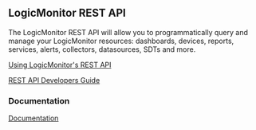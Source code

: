 ## LogicMonitor REST API

The LogicMonitor REST API will allow you to programmatically query and manage your LogicMonitor resources: dashboards, devices, reports, services, alerts, collectors, datasources, SDTs and more.

[Using LogicMonitor's REST API](https://www.logicmonitor.com/support/rest-api-developers-guide/overview/using-logicmonitors-rest-api/)

[REST API Developers Guide](https://www.logicmonitor.com/support/rest-api-developers-guide/v2/)

### Documentation
[Documentation](https://www.logicmonitor.com/support-files/rest-api-developers-guide/sdks/docs/)

